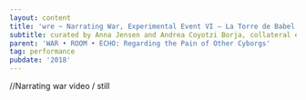```yaml
---
layout: content
title: 'wre ~ Narrating War, Experimental Event VI – La Torre de Babel'
subtitle: curated by Anna Jensen and Andrea Coyotzi Borja, collateral event of Pori Film Festival, 2018
parent: 'WAR • ROOM • ECHO: Regarding the Pain of Other Cyborgs'
tag: performance
pubdate: '2018'
---
```

//Narrating war video / still
